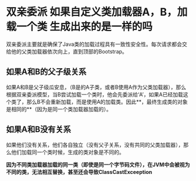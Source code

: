 # 双亲委派 如果自定义类加载器A，B，加载一个类 生成出来的是一样的吗 

双亲委派主要就是确保了Java类的加载过程具有一致性安全性。每次请求都会交给他的父类加载器依次向上，直到顶部的Bootstrap。

## 如果A和B的父子级关系

如果A和B是父子级瓜安息，（B是的A子类，或者B使用A作为父类加载器），那么根据双亲委派模型，当B尝试加载一个类时，他会先委派给‘A’，如果A已经加载这个类了，那么B不会重新加载，而是使用A的加载类。因此**，最终生成类的对象是相同的**（因为是同一个类加载器加载的）。

## 如果A和B没有关系

如果他们没有关系，他们各自独立（没有父子关系，没有共同的父类加载器），那么他们加载同一个类时候，生成的类对象是不同的。

 **因为不同类加载器加载的同一类（即使是同一个字节码文件），在JVM中会被视为不同的类，无法相互替换，甚至还会导致ClassCastExceeption**